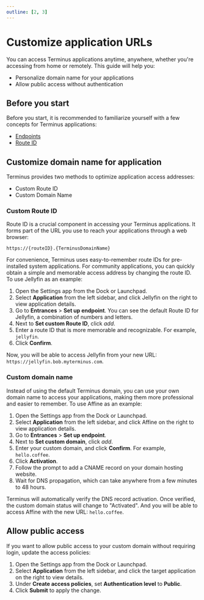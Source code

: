 ```yaml
---
outline: [2, 3]
---
```


# Customize application URLs
You can access Terminus applications anytime, anywhere, whether you're accessing from home or remotely. This guide will help you:
- Personalize domain name for your applications
- Allow public access without authentication

## Before you start
Before you start, it is recommended to familiarize yourself with a few concepts for Terminus applications:

- [Endpoints](../concepts/network.md#endpoints)
- [Route ID](../concepts/network.md#route-id)

## Customize domain name for application

Terminus provides two methods to optimize application access addresses:
* Custom Route ID
* Custom Domain Name

### Custom Route ID
Route ID is a crucial component in accessing your Terminus applications. It forms part of the URL you use to reach your applications through a web browser:

`https://{routeID}.{TerminusDomainName}`

For convenience, Terminus uses easy-to-remember route IDs for pre-installed system applications.
For community applications, you can quickly obtain a simple and memorable access address by changing the route ID. To use Jellyfin as an example:

1. Open the Settings app from the Dock or Launchpad.
2. Select **Application** from the left sidebar, and click Jellyfin on the right to view application details.
3. Go to **Entrances** > **Set up endpoint**. You can see the default Route ID for Jellyfin, a combination of numbers and letters.
4. Next to **Set custom Route ID**, click <i class="material-icons">add</i>.
5. Enter a route ID that is more memorable and recognizable. For example, `jellyfin`.
6. Click **Confirm**.

Now, you will be able to access Jellyfin from your new URL: `https://jellyfin.bob.myterminus.com`.

### Custom domain name
Instead of using the default Terminus domain, you can use your own domain name to access your applications, making them more professional and easier to remember. To use Affine as an example:

1. Open the Settings app from the Dock or Launchpad.
2. Select **Application** from the left sidebar, and click Affine on the right to view application details.
3. Go to **Entrances** > **Set up endpoint**.
4. Next to **Set custom domain**, click <i class="material-icons">add</i>.
5. Enter your custom domain, and click **Confirm**. For example, `hello.coffee`.
6. Click **Activation**.
7. Follow the prompt to add a CNAME record on your domain hosting website.
8. Wait for DNS propagation, which can take anywhere from a few minutes to 48 hours.

Terminus will automatically verify the DNS record activation. Once verified, the custom domain status will change to "Activated". And you will be able to access Affine with the new URL: `hello.coffee`. 

## Allow public access
If you want to allow public access to your custom domain without requiring login, update the access policies:

1. Open the Settings app from the Dock or Launchpad.
2. Select **Application** from the left sidebar, and click the target application on the right to view details.
3. Under **Create access policies**, set **Authentication level** to **Public**.
4. Click **Submit** to apply the change.
